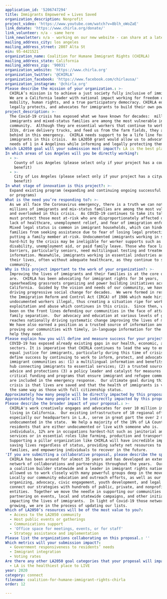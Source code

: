 ```yaml
---
application_id: '5206747294'
title: Immigrants Empowered = Lives Saved
organization_description: Nonprofit
project_video: 'https://www.youtube.com/watch?v=8blh_oWoZaE'
link_donate: 'https://www.chirla.org/donate/'
link_volunteer: n/a - same here
link_newsletter: n/a - working on our new website - can share at a later time
mailing_address_city: los angeles
mailing_address_street: 2807 Alta St
ein: 95-4421521
organization_name: Coalition for Humane Immigrant Rights (CHIRLA)
mailing_address_state: California
mailing_address_zip: '90031'
organization_website: 'https://www.chirla.org'
organization_twitter: '@CHIRLA'
organization_facebook: 'https://www.facebook.com/chirlausa/'
organization_instagram: '@chirla_org'
Please describe the mission of your organization.: >-
  CHIRLA’s mission is to achieve a just society fully inclusive of immigrants.
  We are a California leader with national impact working for freedom of
  mobility, human rights, and a true participatory democracy. CHIRLA educates,
  legally protects, and advocates for immigrants to build their own power.
project_description: >-
  The Covid-19 crisis has exposed what we have known for decades:  millions of
  immigrants and mixed-status families are among the most vulnerable in our
  community.  Although they are essential workers that continue to work in our
  ICUs, drive delivery trucks, and feed us from the farm fields, they are left
  behind in this emergency.  CHIRLA needs support to be a life line for
  immigrants in this crisis.  An LA2050 grant would allow us to advocate for the
  needs of 1 in 4 Angelinos while informing and legally protecting them.
Which LA2050 goal will your submission most impact?: LA is the best place to CONNECT
In which areas of Los Angeles will you be directly working?:
  - >-
    County of Los Angeles (please select only if your project has a countywide
    benefit)
  - >-
    City of Los Angeles (please select only if your project has a citywide
    benefit)
In what stage of innovation is this project?: >-
  Expand existing program (expanding and continuing ongoing successful projects
  or programs)
What is the need you’re responding to?: >-
  As we all face the Coronavirus emergency, there is a truth we can not deny: 
  millions of immigrants and mix-status families are among the most vulnerable
  and overlooked in this crisis.  As COVID-19 continues to take its toll, we
  must protect those most at-risk who are disproportionately affected due to
  lack of healthcare, unemployment relief, and fear of immigration enforcement. 
  Mixed legal status is common in immigrant households, which can hinder
  families from seeking assistance due to fear of losing legal protections or
  putting a family member at-risk. Undocumented immigrants working in sectors
  hard-hit by the crisis may be ineligible for worker supports such as
  disability, unemployment aid, or paid family leave. Those who face language
  barriers, particularly seniors, need multilingual testing and treatment
  information. Meanwhile, immigrants working in essential industries are risking
  their lives, often without adequate healthcare, as they continue to serve the
  community.
Why is this project important to the work of your organization?: >-
  Improving the lives of immigrants and their families is at the core of who we
  are.  CHIRLA has been advocating for immigrant rights for 34 years,
  spearheading grassroots organizing and power building initiatives across
  California.  Guided by the vision and needs of our community, we have been
  driving progressive social change for decades.  We were formed in response to
  the Immigration Reform and Control Act (IRCA) of 1986 which made hiring
  undocumented workers illegal, thus creating a situation ripe for worker
  exploitation and abuse which continues in this crisis.  Since then, we have
  been on the front lines defending our communities in the face of attacks and
  family separation.  Our advocacy and education at various levels of government
  reaches nationally driving systematic change improving the lives of millions. 
  We have also earned a position as a trusted source of information and support
  proving our communities with timely, in-language information for the critical
  help they need.
Please explain how you will define and measure success for your project.: >-
  COVID-19 has exposed already existing gaps in our health, economic, and labor
  sectors. It is imperative that CHIRLA continues to lead the way to ensure
  equal justice for immigrants, particularly during this time of crisis. We
  define success by continuing to work to inform, protect, and advocate for
  immigrant communities as: (1) a multilingual information and benefits referral
  hub connecting immigrants to essential services; (2) a trusted source of legal
  advice and protections (3) a policy leader and catalyst for measures and
  critical funding and programs that ensure immigrant and refugee communities
  are included in the emergency response.  Our ultimate goal during this health
  crisis is that lives are saved and that the health of immigrants is valued in
  the same way as those with full citizenship status. 
Approximately how many people will be directly impacted by this proposal?: '450000'
Approximately how many people will be indirectly impacted by this proposal?: '10000000'
Please describe the broader impact of your proposal.: >-
  CHIRLA's work creatively engages and advocates for over 10 million immigrants
  living in California.  Our existing infrastructure of 10 regional offices,
  especially our headquarters in L.A., serve in great part the over 2 million
  undocumented in the state.  We help a majority of the 19% of LA County
  residents that are either undocumented or live with someone who is.  Of those
  individuals, 12% are in occupations hardest-hit such as janitorial and food
  services or in essential roles like farming, production and transportation. 
  Supporting a pillar organization like CHIRLA will have incredible impact on
  saving lives regardless of status, providing safety net resources to sustain
  families, and empowering individuals to recover in the future. 
'If you are submitting a collaborative proposal, please describe the specific role of partner organizations in the project.': >-
  CHIRLA has been around for almost 35 years and has developed an extensive
  network of collaborations and partnerships throughout the years.  Our role as
  a coalition builder statewide and a leader in immigrant rights nationally has
  allowed us to work closely with many powerful groups deep in the movement. 
  Locally our community education and outreach efforts, as well as our
  organizing, advocacy, civic engagement, youth development, and legal work
  connect our strategies with hundreds of public, private, and nonprofit
  entities.  Together we move the needle in supporting our communities by
  partnering on events, local and statewide campaigns, and other initiatives
  impacting the lives of immigrants.  In light of Covid-19 those networks are
  growing, we are in the process of updating our lists.
Which of LA2050’s resources will be of the most value to you?:
  - Access to the LA2050 community
  - Host public events or gatherings
  - Communications support
  - 'Office space for meetings, events, or for staff'
  - Strategy assistance and implementation
Please list the organizations collaborating on this proposal.: ''
Which metrics will your submission impact?:
  - Government responsiveness to residents’ needs
  - Immigrant integration
  - Voting rates
Are there any other LA2050 goal categories that your proposal will impact?:
  - LA is the healthiest place to LIVE
year: 2020
category: connect
filename: coalition-for-humane-immigrant-rights-chirla
order: 12

---
```

